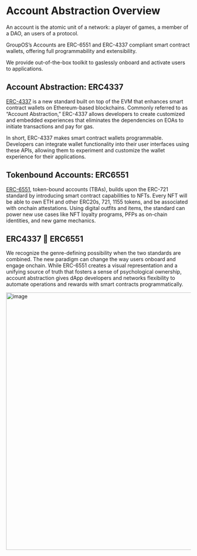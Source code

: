 # Account Abstraction Overview

An account is the atomic unit of a network: a player of games, a member of a DAO, an users of a protocol.

GroupOS’s Accounts are ERC-6551 and ERC-4337 compliant smart contract wallets, offering full programmability and extensibility.

We provide out-of-the-box toolkit to gaslessly onboard and activate users to applications.

## Account Abstraction: ERC4337

[ERC-4337](https://eips.ethereum.org/EIPS/eip-4337) is a new standard built on top of the EVM that enhances smart contract wallets on Ethereum-based blockchains. Commonly referred to as “Account Abstraction,” ERC-4337 allows developers to create customized and embedded experiences that eliminates the dependencies on EOAs to initiate transactions and pay for gas. 

In short, ERC-4337 makes smart contract wallets programmable. Developers can integrate wallet functionality into their user interfaces using these APIs, allowing them to experiment and customize the wallet experience for their applications.

## Tokenbound Accounts: ERC6551

[ERC-6551](https://eips.ethereum.org/EIPS/eip-6551), token-bound accounts (TBAs), builds upon the ERC-721 standard by introducing smart contract capabilities to NFTs. Every NFT will be able to own ETH and other ERC20s, 721, 1155 tokens, and be associated with onchain attestations. Using digital outfits and items, the standard can power new use cases like NFT loyalty programs, PFPs as on-chain identities, and new game mechanics.

## ERC4337 🤝 ERC6551
We recognize the genre-defining possibility when the two standards are combined. The new paradigm can change the way users onboard and engage onchain. While ERC-6551 creates a visual representation and a unifying source of truth that fosters a sense of psychological ownership, account abstraction gives dApp developers and networks flexibility to automate operations and rewards with smart contracts programmatically.

<img width="700" alt="image" src="https://station-images.nyc3.digitaloceanspaces.com/0ff575f3-1e21-422c-b93d-551f50d73db8.png">
